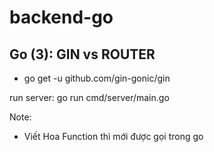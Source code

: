 # backend-go

## Go (3): GIN vs ROUTER

- go get -u github.com/gin-gonic/gin

run server: go run cmd/server/main.go

Note:

- Viết Hoa Function thì mới được gọi trong go
